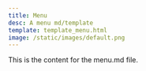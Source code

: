 ```yaml
---
title: Menu
desc: A menu md/template
template: template_menu.html
image: /static/images/default.png
---
```

This is the content for the menu.md file.
